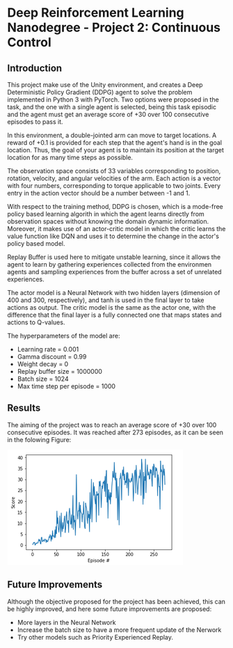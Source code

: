 # Deep Reinforcement Learning Nanodegree - Project 2: Continuous Control

## Introduction
This project make use of the Unity environment, and creates a Deep Deterministic Policy Gradient (DDPG) agent to solve the problem implemented in Python 3 with PyTorch. Two options were proposed in the task, and the one with a single agent is selected, being this task episodic and the agent must get an average score of +30 over 100 consecutive episodes to pass it.

In this environment, a double-jointed arm can move to target locations. A reward of +0.1 is provided for each step that the agent's hand is in the goal location. Thus, the goal of your agent is to maintain its position at the target location for as many time steps as possible.

The observation space consists of 33 variables corresponding to position, rotation, velocity, and angular velocities of the arm. Each action is a vector with four numbers, corresponding to torque applicable to two joints. Every entry in the action vector should be a number between -1 and 1.

With respect to the training method, DDPG is chosen, which is a mode-free policy based learning algorith in which the agent learns directly from observation spaces without knowing the domain dynamic information. Moreover, it makes use of an actor-critic model in which the critic learns the value function like DQN and uses it to determine the change in the actor's policy based model.

Replay Buffer is used here to mitigate unstable learning, since it allows the agent to learn by gathering experiences collected from the environmen agents and sampling experiences from the buffer across a set of unrelated experiences.

The actor model is a Neural Network with two hidden layers (dimension of 400 and 300, respectively), and tanh is used in the final layer to take actions as output. The critic model is the same as the actor one, with the difference that the final layer is a fully connected one that maps states and actions to Q-values.

The hyperparameters of the model are:
- Learning rate = 0.001
- Gamma discount = 0.99
- Weight decay = 0
- Replay buffer size = 1000000
- Batch size = 1024
- Max time step per episode = 1000

## Results
The aiming of the project was to reach an average score of +30 over 100 consecutive episodes. It was reached after 273 episodes, as it can be seen in the folowing Figure:

![results_01](images/res_01.png)

## Future Improvements
Although the objective proposed for the project has been achieved, this can be highly improved, and here some future improvements are proposed:

  -  More layers in the Neural Network
  -  Increase the batch size to have a more frequent update of the Nerwork
  -  Try other models such as Priority Experienced Replay.
